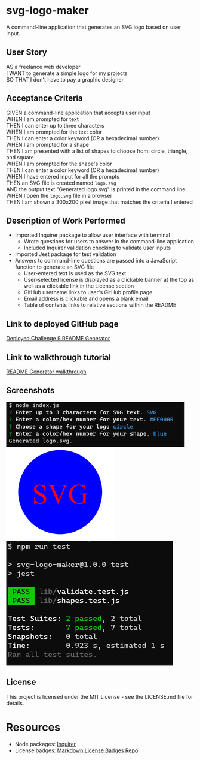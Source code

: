 # svg-logo-maker
A command-line application that generates an SVG logo based on user input.

## User Story
AS a freelance web developer  
I WANT to generate a simple logo for my projects  
SO THAT I don't have to pay a graphic designer

## Acceptance Criteria
GIVEN a command-line application that accepts user input  
WHEN I am prompted for text  
THEN I can enter up to three characters  
WHEN I am prompted for the text color  
THEN I can enter a color keyword (OR a hexadecimal number)  
WHEN I am prompted for a shape  
THEN I am presented with a list of shapes to choose from: circle, triangle, and square  
WHEN I am prompted for the shape's color  
THEN I can enter a color keyword (OR a hexadecimal number)  
WHEN I have entered input for all the prompts  
THEN an SVG file is created named `logo.svg`  
AND the output text "Generated logo.svg" is printed in the command line  
WHEN I open the `logo.svg` file in a browser  
THEN I am shown a 300x200 pixel image that matches the criteria I entered

## Description of Work Performed
* Imported Inquirer package to allow user interface with terminal
  * Wrote questions for users to answer in the command-line application
  * Included Inquirer validation checking to validate user inputs
* Imported Jest package for test validation
* Answers to command-line questions are passed into a JavaScript function to generate an SVG file
  * User-entered text is used as the SVG text
  * User-selected license is displayed as a clickable banner at the top as well as a clickable link in the License section
  * GitHub username links to user's GitHub profile page
  * Email address is clickable and opens a blank email
  * Table of contents links to relative sections within the README

## Link to deployed GitHub page
[Deployed Challenge 9 README Generator](https://abmetheny.github.io/readme-generator/)

## Link to walkthrough tutorial
[README Generator walkthrough](https://drive.google.com/file/d/1J1SiNfNuwHeCyqr6tUaChFOurwLVETRV/view?usp=sharing)

## Screenshots
<img src="./assets/images/Screenshot1.png">
<img src="./assets/images/Screenshot2.png">
<img src="./assets/images/Screenshot3.png">

## License
This project is licensed under the MIT License - see the LICENSE.md file for details.

# Resources
- Node packages: [Inquirer](https://www.npmjs.com/package/inquirer)
- License badges: [Markdown License Badges Repo](https://gist.github.com/lukas-h/2a5d00690736b4c3a7ba)